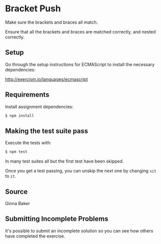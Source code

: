 # Bracket Push

Make sure the brackets and braces all match.

Ensure that all the brackets and braces are matched correctly,
and nested correctly.

## Setup

Go through the setup instructions for ECMAScript to
install the necessary dependencies:

http://exercism.io/languages/ecmascript

## Requirements

Install assignment dependencies:

```bash
$ npm install
```

## Making the test suite pass

Execute the tests with:

```bash
$ npm test
```

In many test suites all but the first test have been skipped.

Once you get a test passing, you can unskip the next one by
changing `xit` to `it`.

## Source

Ginna Baker

## Submitting Incomplete Problems
It's possible to submit an incomplete solution so you can see how others have completed the exercise.

